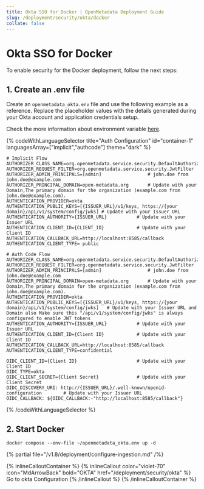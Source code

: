 ```yaml
---
title: Okta SSO for Docker | OpenMetadata Deployment Guide
slug: /deployment/security/okta/docker
collate: false
---
```


# Okta SSO for Docker

To enable security for the Docker deployment, follow the next steps:

## 1. Create an .env file

Create an `openmetadata_okta.env` file and use the following example as a reference. Replace the placeholder values with the details generated during your Okta account and application credentials setup.

Check the more information about environment variable [here](/deployment/security/configuration-parameters).


{% codeWithLanguageSelector title="Auth Configuration" id="container-1" languagesArray=["implicit","authcode"] theme="dark" %}

```implicit
# Implicit Flow
AUTHORIZER_CLASS_NAME=org.openmetadata.service.security.DefaultAuthorizer
AUTHORIZER_REQUEST_FILTER=org.openmetadata.service.security.JwtFilter
AUTHORIZER_ADMIN_PRINCIPALS=[admin]                 # john.doe from john.doe@example.com
AUTHORIZER_PRINCIPAL_DOMAIN=open-metadata.org       # Update with your Domain,The primary domain for the organization (example.com from john.doe@example.com).
AUTHENTICATION_PROVIDER=okta
AUTHENTICATION_PUBLIC_KEYS=[{ISSUER_URL}/v1/keys, https://{your domain}/api/v1/system/config/jwks] # Update with your Issuer URL
AUTHENTICATION_AUTHORITY={ISSUER_URL}           # Update with your Issuer URL
AUTHENTICATION_CLIENT_ID={CLIENT_ID}            # Update with your Client ID
AUTHENTICATION_CALLBACK_URL=http://localhost:8585/callback
AUTHENTICATION_CLIENT_TYPE= public
```

```authcode
# Auth Code Flow 
AUTHORIZER_CLASS_NAME=org.openmetadata.service.security.DefaultAuthorizer
AUTHORIZER_REQUEST_FILTER=org.openmetadata.service.security.JwtFilter
AUTHORIZER_ADMIN_PRINCIPALS=[admin]                 # john.doe from john.doe@example.com
AUTHORIZER_PRINCIPAL_DOMAIN=open-metadata.org       # Update with your Domain,The primary domain for the organization (example.com from john.doe@example.com).
AUTHENTICATION_PROVIDER=okta
AUTHENTICATION_PUBLIC_KEYS=[{ISSUER_URL}/v1/keys, https://{your domain}/api/v1/system/config/jwks]   # Update with your Issuer URL and  Domain also Make sure this "/api/v1/system/config/jwks" is always configured to enable JWT tokens
AUTHENTICATION_AUTHORITY={ISSUER_URL}           # Update with your Issuer URL
AUTHENTICATION_CLIENT_ID={Client ID}            # Update with your Client ID
AUTHENTICATION_CALLBACK_URL=http://localhost:8585/callback 
AUTHENTICATION_CLIENT_TYPE=confidential

OIDC_CLIENT_ID={Client ID}                      # Update with your Client ID
OIDC_TYPE=okta
OIDC_CLIENT_SECRET={Client Secret}              # Update with your Client Secret
OIDC_DISCOVERY_URI: http://{ISSUER_URL}/.well-known/openid-configuration        # Update with your Issuer URL
OIDC_CALLBACK: ${OIDC_CALLBACK:-"http://localhost:8585/callback"}

```

{% /codeWithLanguageSelector %}


## 2. Start Docker

```commandline
docker compose --env-file ~/openmetadata_okta.env up -d
```

{% partial file="/v1.8/deployment/configure-ingestion.md" /%}

{% inlineCalloutContainer %}
  {% inlineCallout
    color="violet-70"
    icon="MdArrowBack"
    bold="OKTA"
    href="/deployment/security/okta" %}
    Go to okta Configuration
  {% /inlineCallout %}
{% /inlineCalloutContainer %}